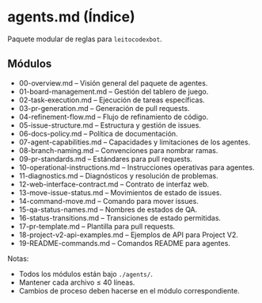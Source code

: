 # agents.md (Índice)

Paquete modular de reglas para `leitocodexbot`.

## Módulos
- 00-overview.md – Visión general del paquete de agentes.
- 01-board-management.md – Gestión del tablero de juego.
- 02-task-execution.md – Ejecución de tareas específicas.
- 03-pr-generation.md – Generación de pull requests.
- 04-refinement-flow.md – Flujo de refinamiento de código.
- 05-issue-structure.md – Estructura y gestión de issues.
- 06-docs-policy.md – Política de documentación.
- 07-agent-capabilities.md – Capacidades y limitaciones de los agentes.
- 08-branch-naming.md – Convenciones para nombrar ramas.
- 09-pr-standards.md – Estándares para pull requests.
- 10-operational-instructions.md – Instrucciones operativas para agentes.
- 11-diagnostics.md – Diagnósticos y resolución de problemas.
- 12-web-interface-contract.md – Contrato de interfaz web.
- 13-move-issue-status.md – Movimientos de estado de issues.
- 14-command-move.md – Comando para mover issues.
- 15-qa-status-names.md – Nombres de estados de QA.
- 16-status-transitions.md – Transiciones de estado permitidas.
- 17-pr-template.md – Plantilla para pull requests.
- 18-project-v2-api-examples.md – Ejemplos de API para Project V2.
- 19-README-commands.md – Comandos README para agentes.

Notas:
- Todos los módulos están bajo `./agents/`.
- Mantener cada archivo ≤ 40 líneas.
- Cambios de proceso deben hacerse en el módulo correspondiente.
